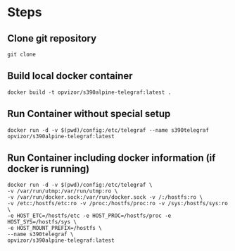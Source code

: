 # Steps

## Clone git repository
`git clone`

## Build local docker container
`docker build -t opvizor/s390alpine-telegraf:latest . `

## Run Container without special setup
`docker run -d -v $(pwd)/config:/etc/telegraf --name s390telegraf opvizor/s390alpine-telegraf:latest`

## Run Container including docker information (if docker is running)

```shell
docker run -d -v $(pwd)/config:/etc/telegraf \
-v /var/run/utmp:/var/run/utmp:ro \
-v /var/run/docker.sock:/var/run/docker.sock -v /:/hostfs:ro \
-v /etc:/hostfs/etc:ro -v /proc:/hostfs/proc:ro -v /sys:/hostfs/sys:ro \
-e HOST_ETC=/hostfs/etc -e HOST_PROC=/hostfs/proc -e HOST_SYS=/hostfs/sys \
-e HOST_MOUNT_PREFIX=/hostfs \
--name s390telegraf \
opvizor/s390alpine-telegraf:latest
```

